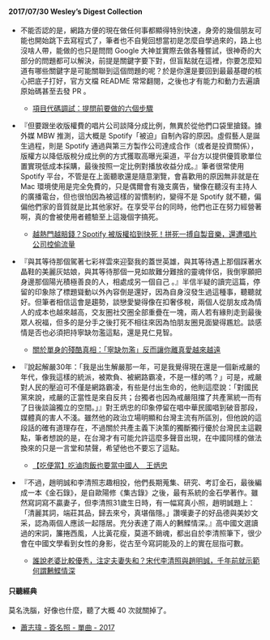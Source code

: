 #### 2017/07/30 Wesley’s Digest Collection

- 不能否認的是，網路方便的現在做任何事都顯得特別快速，身旁的幾個朋友可能也開始跳下去寫程式了，筆者也不自覺回想當初是怎麼自學過來的，路上也沒啥人帶，能做的也只是問問 Google 大神並實際去做各種嘗試，很神奇的大部分的問題都可以解決，前提是關鍵字要下對，但盲點就在這裡，你要怎麼知道有哪些關鍵字是可能關聯到這個問題的呢？於是你還是要回到最最基礎的核心把底子打好，官方文檔 README 常常翻閱，之後也才有能力和動力去遍讀原始碼甚至去發 PR 。
  - [項目代碼調試：提問前要做的六個步驟](https://calpa.me/2017/07/24/six-steps-to-debug-before-directly-ask-question/)
  
- 『但要跟坐收版權費的唱片公司談降分成比例，無異於從他們口袋里搶錢。據外媒 MBW 推測，這大概是 Spotify「被迫」自制內容的原因。虛假藝人是誕生過程，則是 Spotify 通過與第三方製作公司達成合作（或者是投資關係），版權方以降低版稅分成比例的方式獲取高曝光渠道，平台方以提供優質歌單位置實現低成本採購，最後按照一定比例對播放收益分成。』筆者很常使用 Spotify 平台，不管是在上面聽歌還是隨意瀏覽，會喜歡用的原因無非就是在 Mac 環境使用是完全免費的，只是偶爾會有幾支廣告，蠻像在聽沒有主持人的廣播電台，但也很怕因為被這樣的習慣制約，變得不是 Spotify 就不聽，偏偏他們家的音質就是比其他家好。在享受平台的同時，他們也正在努力經營著啊，真的會被使用者體驗至上這幾個字搞死。
  - [越熱門越賠錢？Spotify 被版權掐到快死！拼死一搏自製音樂，還遭唱片公司控偷流量](https://buzzorange.com/techorange/2017/07/24/spotify-make-own-music/)
  
- 『與其等待那個駕著七彩祥雲來迎娶我的蓋世英雄，與其等待遇上那個踩著水晶鞋的美麗灰姑娘，與其等待那個一見如故難分難捨的靈魂伴侶，我倒寧願把身邊那個陽光積極善良的人，相處成另一個自己 。』半信半疑的讀完這篇，停留的印象除了標題聳動以外內容倒是還好，因為自身沒發生過這種事，聽聽就好。但筆者相信這會是趨勢，談戀愛變得像在扣奢侈稅，兩個人從朋友成為情人的成本也越來越高，交友圈社交圈全部重疊在一塊，兩人若有緣則走到最後眾人祝福，但多的是分手之後打死不相往來因為怕朋友圈見面變得尷尬。談感情是否也必須把持寧缺勿濫這點，還是見仁見智。
  - [關於單身的殘酷真相：「寧缺勿濫」反而讓你離真愛越來越遠](https://buzzorange.com/vidaorange/2017/07/24/wait-for-true-love/)
  
- 『說起解嚴30年：「我是出生解嚴那一年，可是我覺得現在還是一個新戒嚴的年代，像我這樣的統派，被欺負、被網路霸凌，不是一樣的嗎？」可是，戒嚴對人民的壓迫可不僅是網路霸凌，有些是付出生命的，他則這麼說：「對國民黨來說，戒嚴的正當性是來自反共；台獨者也因為戒嚴阻擋了共產黨統一而有了日後談論獨立的空間。」』對王炳忠的印象停留在唱中華民國唱到破音那段，媒體真的害人不淺。雖然他的政治立場明顯和台灣主流有所區別，但他說的這段話的確有道理存在，不過關於共產主義下決策的獨斷獨行優於台灣民主這觀點，筆者想說的是，在台灣才有可能允許這麼多聲音出現，在中國同樣的做法換來的只是一言堂和禁聲，希望他也不要忘了這點。
  - [【吃便當】吃滷肉飯也要當中國人　王炳忠](https://www.mirrormedia.mg/story/20170724web001/)


- 『不過，趙明誠和李清照志趣相投，他們長期蒐集、研究、考訂金石，最後編成一本《金石錄》，是自歐陽修《集古錄》之後，最有系統的金石學著作。雖然寫詞寫不贏妻子，但李清照31歲生日時，有一幅寫真小照，趙明誠題上：「清麗其詞，端莊其品，歸去來兮，真堪偕隱。」讚嘆妻子的好品德與美妙文采，認為兩個人應該一起隱居。充分表達了兩人的鶼鰈情深。』高中國文選讀過的宋詞，簾捲西風，人比黃花瘦，莫道不銷魂，都出自於李清照筆下，很少會在中國文學看到女性的身影，從古至今寫詞能及的上的實在屈指可數。
  - [誰說老婆比較優秀，注定夫妻失和？宋代李清照與趙明誠，千年前就示範何謂鶼鰈情深](http://www.storm.mg/lifestyle/285455)





#### 只聽經典
莫名洗腦，好像也什麼，聽了大概 40 次就關掉了。
- [蕭志瑋 - 簽名照 - 單曲 - 2017](https://www.youtube.com/watch?v=glF_bfX9HXI&list=PL9do701rCbQzwjmlebZffsYM4mVw44SrJ&index=125)